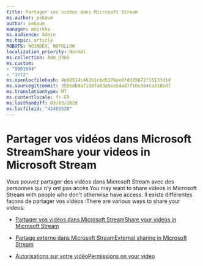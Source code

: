 ```yaml
---
title: Partager vos vidéos dans Microsoft Stream
ms.author: pebaum
author: pebaum
manager: mnirkhe
ms.audience: Admin
ms.topic: article
ROBOTS: NOINDEX, NOFOLLOW
localization_priority: Normal
ms.collection: Adm_O365
ms.custom:
- "9001694"
- "3772"
ms.openlocfilehash: 4e68514c463b1c6d5376ee0fdd35672f1513fd1d
ms.sourcegitcommit: 35b6db0a7160fa03a5ea54ad7f16cd84ca3186df
ms.translationtype: MT
ms.contentlocale: fr-FR
ms.lasthandoff: 03/03/2020
ms.locfileid: "42403520"
---
```

# <a name="share-your-videos-in-microsoft-stream"></a><span data-ttu-id="c60c0-102">Partager vos vidéos dans Microsoft Stream</span><span class="sxs-lookup"><span data-stu-id="c60c0-102">Share your videos in Microsoft Stream</span></span>

<span data-ttu-id="c60c0-103">Vous pouvez partager des vidéos dans Microsoft Stream avec des personnes qui n’y ont pas accès.</span><span class="sxs-lookup"><span data-stu-id="c60c0-103">You may want to share videos in Microsoft Stream with people who don't otherwise have access.</span></span> <span data-ttu-id="c60c0-104">Il existe différentes façons de partager vos vidéos :</span><span class="sxs-lookup"><span data-stu-id="c60c0-104">There are various ways to share your videos:</span></span> 

- [<span data-ttu-id="c60c0-105">Partager vos vidéos dans Microsoft Stream</span><span class="sxs-lookup"><span data-stu-id="c60c0-105">Share your videos in Microsoft Stream</span></span>](https://docs.microsoft.com/stream/portal-share-video)

- [<span data-ttu-id="c60c0-106">Partage externe dans Microsoft Stream</span><span class="sxs-lookup"><span data-stu-id="c60c0-106">External sharing in Microsoft Stream</span></span>](https://docs.microsoft.com/stream/portal-share-video#external-sharing)

- [<span data-ttu-id="c60c0-107">Autorisations sur votre vidéo</span><span class="sxs-lookup"><span data-stu-id="c60c0-107">Permissions on your video</span></span>](https://docs.microsoft.com/stream/portal-share-video#permissions-on-your-video)